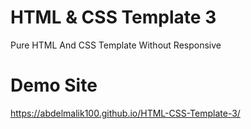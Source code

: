 # HTML & CSS Template 3
Pure HTML And CSS Template Without Responsive
# Demo Site
https://abdelmalik100.github.io/HTML-CSS-Template-3/
